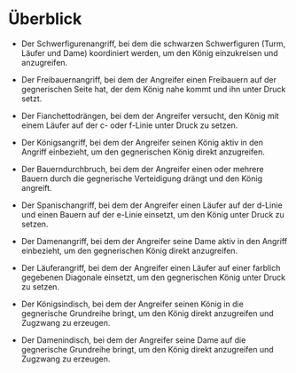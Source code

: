 # Überblick

- Der Schwerfigurenangriff, bei dem die schwarzen Schwerfiguren (Turm, Läufer und Dame) koordiniert werden, um den König einzukreisen und anzugreifen.

- Der Freibauernangriff, bei dem der Angreifer einen Freibauern auf der gegnerischen Seite hat, der dem König nahe kommt und ihn unter Druck setzt.

- Der Fianchettodrängen, bei dem der Angreifer versucht, den König mit einem Läufer auf der c- oder f-Linie unter Druck zu setzen.

- Der Königsangriff, bei dem der Angreifer seinen König aktiv in den Angriff einbezieht, um den gegnerischen König direkt anzugreifen.

- Der Bauerndurchbruch, bei dem der Angreifer einen oder mehrere Bauern durch die gegnerische Verteidigung drängt und den König angreift.

- Der Spanischangriff, bei dem der Angreifer einen Läufer auf der d-Linie und einen Bauern auf der e-Linie einsetzt, um den König unter Druck zu setzen.

- Der Damenangriff, bei dem der Angreifer seine Dame aktiv in den Angriff einbezieht, um den gegnerischen König direkt anzugreifen.

- Der Läuferangriff, bei dem der Angreifer einen Läufer auf einer farblich gegebenen Diagonale einsetzt, um den gegnerischen König unter Druck zu setzen.

- Der Königsindisch, bei dem der Angreifer seinen König in die gegnerische Grundreihe bringt, um den König direkt anzugreifen und Zugzwang zu erzeugen.

- Der Damenindisch, bei dem der Angreifer seine Dame auf die gegnerische Grundreihe bringt, um den König direkt anzugreifen und Zugzwang zu erzeugen.